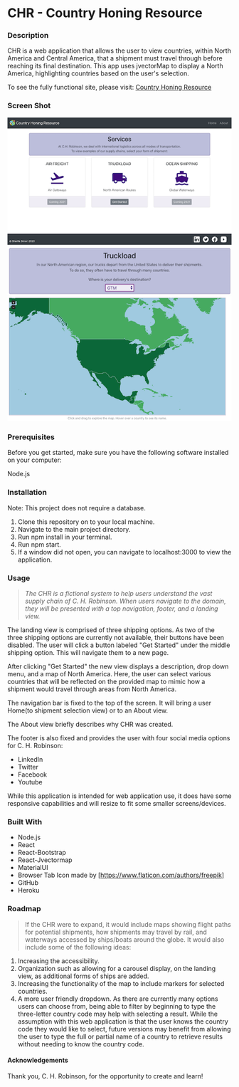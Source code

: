 # CHR - Country Honing Resource

### Description

CHR is a web application that allows the user to view countries, within North America and Central America, that a shipment must travel through before reaching its final destination. This app uses jvectorMap to display a North America, highlighting countries based on the user's selection.

To see the fully functional site, please visit: [Country Honing Resource](https://ch-resource.herokuapp.com/)

### Screen Shot

![Image of Landing View](https://raw.githubusercontent.com/sharifa-simon/country-honing-resource/master/public/Landing.png)
![Image of Map VIew](https://github.com/sharifa-simon/country-honing-resource/blob/master/public/Map1.png)
![Image of Map](https://raw.githubusercontent.com/sharifa-simon/country-honing-resource/master/public/Map2.png)

### Prerequisites
Before you get started, make sure you have the following software installed on your computer:

Node.js

### Installation
Note: This project does not require a database.

1. Clone this repository on to your local machine.
2. Navigate to the main project directory.
3. Run npm install in your terminal.
4. Run npm start.
5. If a window did not open, you can navigate to localhost:3000 to view the application.

### Usage

> *The CHR is a fictional system to help users understand the vast supply chain of C. H. Robinson.
When users navigate to the domain, they will be presented with a top navigation, footer, and a landing view.*

The landing view is comprised of three shipping options. As two of the three shipping options are currently not available, their buttons have been disabled. The user will click a button labeled "Get Started" under the middle shipping option. This will navigate them to a new page.

After clicking "Get Started" the new view displays a description, drop down menu, and a map of North America. Here, the user can select various countries that will be reflected on the provided map to mimic how a shipment would travel through areas from North America.

The navigation bar is fixed to the top of the screen. It will bring a user Home(to shipment selection view) or to an About view.

The About view briefly describes why CHR was created.

The footer is also fixed and provides the user with four social media options for C. H. Robinson:
* LinkedIn
* Twitter
* Facebook
* Youtube

While this application is intended for web application use, it does have some responsive capabilities and will resize to fit some smaller screens/devices.

### Built With

* Node.js
* React
* React-Bootstrap
* React-Jvectormap
* MaterialUI
* Browser Tab Icon made by [https://www.flaticon.com/authors/freepik]
* GitHub
* Heroku

### Roadmap
> If the CHR were to expand, it would include maps showing flight paths for potential shipments, how shipments may travel by rail, and waterways accessed by ships/boats around the globe. It would also include some of the following ideas:

1. Increasing the accessibility.
2. Organization such as allowing for a carousel display, on the landing view, as additional forms of ships are added.
3. Increasing the functionality of the map to include markers for selected countries.
4. A more user friendly dropdown. As there are currently many options users can choose from, being able to filter by beginning to type the three-letter country code may help with selecting a result. While the assumption with this web application is that the user knows the country code they would like to select, future versions may benefit from allowing the user to type the full or partial name of a country to retrieve results without needing to know the country code.

#### Acknowledgements
Thank you, C. H. Robinson, for the opportunity to create and learn!